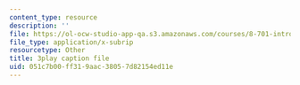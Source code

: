 ```yaml
---
content_type: resource
description: ''
file: https://ol-ocw-studio-app-qa.s3.amazonaws.com/courses/8-701-introduction-to-nuclear-and-particle-physics-fall-2020/051c7b00ff319aac38057d82154ed11e_olxlB5mW1CI.srt
file_type: application/x-subrip
resourcetype: Other
title: 3play caption file
uid: 051c7b00-ff31-9aac-3805-7d82154ed11e
---
```

